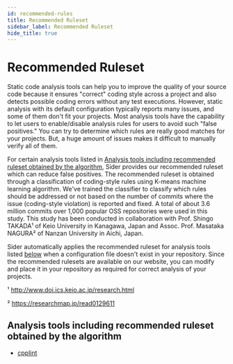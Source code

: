 ```yaml
---
id: recommended-rules
title: Recommended Ruleset
sidebar_label: Recommended Ruleset
hide_title: true
---
```


# Recommended Ruleset

Static code analysis tools can help you to improve the quality of your source code because it ensures "correct" coding style across a project and also detects possible coding errors without any test executions. However, static analysis with its default configuration typically reports many issues, and some of them don't fit your projects. Most analysis tools have the capability to let users to enable/disable analysis rules for users to avoid such "false positives." You can try to determine which rules are really good matches for your projects. But, a huge amount of issues makes it difficult to manually verify all of them.

For certain analysis tools listed in [Analysis tools including recommended ruleset obtained by the algorithm](#analysis-tools-including-recommended-ruleset-obtained-by-the-algorithm), Sider provides our recommended ruleset which can reduce false positives. The recommended ruleset is obtained through a classification of coding-style rules using K-means machine learning algorithm. We've trained the classifier to classify which rules should be addressed or not based on the number of commits where the issue (coding-style violation) is reported and fixed. A total of about 3.6 million commits over 1,000 popular OSS repositories were used in this study. This study has been conducted in collaboration with Prof. Shingo TAKADA¹ of Keio University in Kanagawa, Japan and Assoc. Prof. Masataka NAGURA² of Nanzan University in Aichi, Japan.

Sider automatically applies the recommended ruleset for analysis tools listed [below](#analysis-tools-including-recommended-ruleset-obtained-by-the-algorithm) when a configuration file doesn't exist in your repository. Since the recommended rulesets are available on our website, you can modify and place it in your repository as required for correct analysis of your projects.

¹ http://www.doi.ics.keio.ac.jp/research.html

² https://researchmap.jp/read0129611

## Analysis tools including recommended ruleset obtained by the algorithm

- [cpplint](../tools/cplusplus/cpplint.md#recommended-ruleset)
